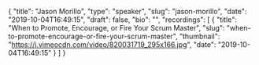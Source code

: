 {
  "title": "Jason Morillo",
  "type": "speaker",
  "slug": "jason-morillo",
  "date": "2019-10-04T16:49:15",
  "draft": false,
  "bio": "",
  "recordings": [
    {
      "title": "When to Promote, Encourage, or Fire Your Scrum Master",
      "slug": "when-to-promote-encourage-or-fire-your-scrum-master",
      "thumbnail": "https://i.vimeocdn.com/video/820031719_295x166.jpg",
      "date": "2019-10-04T16:49:15"
    }
  ]
}